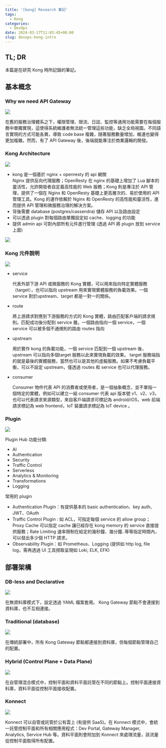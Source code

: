 ```yaml
---
title: '[kong] Research 筆記'
tags:
  - Kong
categories:
  - DevOps
date: 2024-03-17T11:03:45+08:00
slug: devops-kong-intro
---
```


## TL; DR

本篇是在研究 Kong 時所記錄的筆記。

<!--more-->

## 基本概念

### Why we need API Gateway

![](./compare.png)

在舊的服務治理體系之下，權限管理、限流、日誌、監控等通用功能需要在每個服務中單獨實現，這使得系統維護者無法統一管理這些功能，缺乏全局視圖。不同語言實現的方式可能各異，導致 code base 複雜，隨著服務數量增加，維運也變得更加複雜。然而，有了 API Gateway 後，後端就能專注於商業邏輯的開發。

### Kong Architecture

![](./arch.png)

- kong 是一個基於 nginx + openresty 的 api 網關  
    Nginx 提供反向代理服務；OpenResty 在 nginx 的基礎上增加了 Lua 腳本的靈活性，允許開發者自定義高性能的 Web 服務；Kong 則是專注於 API 管理，提供了一個在 Nginx 和 OpenResty 基礎上更高層次的、易於使用的 API 管理工具。Kong 的運作依賴於 Nginx 和 OpenResty 的高性能和靈活性，進而提供 API 管理和微服務治理的解決方案。
- 背後需要 database (postgres/cassendra) 儲存 API 以及路由設定
- 可以透過 plugin 對每個路由單獨設定如 cache、logging 的功能
- 提供 admin api 可對內部所有元件進行管理 (透過 API 將 plugin 放到 service 上面)

![](./arch2.png)

### Kong 元件說明

![](./component.png)

- service
    
    代表外部下游 API 或微服務的 Kong 實體，可以用來指向特定實體服務（target），也可以指向 upstream 用來實現實體服務的負載效果。一個 service 對於upstream、target 都是一對一的關係。
    
- route
    
    將上游請求對應到下游服務的方式的 Kong 實體，路由匹配客戶端的請求規則。匹配成功後分配到 service 層。一個路由指向一個 service，一個 service 可以被多個不通規則的路由 routes 指向
    
- upstream
    
    用於實作 kong 的負載功能，一個 service 匹配到一個 upstream 後，upstream 可以指向多個target 服務以此來實現負載的效果。 target 服務端指的就是最後的實體服務，當然也可以是其他的虛擬服務。如果不考慮負載平衡，可以不設定 upstream，僅透過 routes 和 service 也可以代理服務。
    
- consumer
    
    Consumer 物件代表 API 的消費者或使用者，是一個抽象概念，並不單指一個特定的實體，例如可以建立一組 consumer 代表 api 版本號 v1、v2、v3， 也可以代表請求來源類型，來自客戶端請求可標記為 android/iOS，web 前端請求標記為 web frontend，IoT 裝置請求標記為 IoT device 。

### Plugin

![](./plugin.png)

Plugin Hub 功能分類:

- AI
- Authentication
- Security
- Traffic Control
- Serverless
- Analytics & Monitoring
- Transformations
- Logging

常用的 plugin

- Authentication Plugin：有提供基本的 basic authentication、key auth、JWT、OAuth
- Traffic Control Plugin : 如 ACL，可指定每個 service 的 allow group；Proxy Cache 可以指定 cache 讓已經存在 kong memory 的 service 直接提供服務；Rate Limiting 速率限制在給定的幾秒鐘、幾分鐘..等等指定時間內，可以發出多少個 HTTP 請求。
- Observability Plugin：如 Prometheus、Logging (提供如 http log, file log，需再透過 UI 工具撈取呈現如 Loki, ELK, EFK)

## 部署架構

### DB-less and Declarative

![](./db-less.png)

在無資料庫模式下，設定透過 YAML 檔案套用。 Kong Gateway 節點不會連接到資料庫，也不互相連接。


### Traditional (database)

![](./trad.png)

在傳統部署中，所有 Kong Gateway 節點都連接到資料庫，但每個節點管理自己的配置。

### Hybrid (Control Plane + Data Plane)

![](./hybrid.png)

在自管理混合模式中，控制平面和資料平面託管在不同的節點上。控制平面連接資料庫，資料平面從控制平面接收配置。

### Konnect

![](./konnect.png)

Konnect 可以自管或託管於公有雲上 (有提供 SaaS)。在 Konnect 模式中，會統一託管控制平面和所有相關應用程式：Dev Portal, Gateway Manager, Analytics, Service Hub 等。資料平面則會附加到 Konnect 來處理流量，該流量從控制平面取得所有配置。